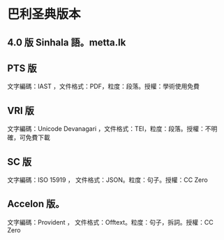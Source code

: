 ﻿# 巴利圣典版本

## 4.0 版 Sinhala 語。metta.lk
## PTS 版
文字編碼：IAST ，文件格式：PDF，粒度：段落。授權：學術使用免費

## VRI 版
文字編碼：Unicode Devanagari ，文件格式：TEI，粒度：段落。授權：不明確，可免費下載

## SC 版
文字編碼：ISO 15919 ，  文件格式：JSON。粒度：句子。授權：CC Zero

## Accelon 版。
文字編碼：Provident ，  文件格式：Offtext。粒度：句子，拆詞。授權：CC Zero
